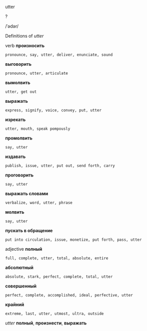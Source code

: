 utter

?

/ˈədər/

Definitions of _utter_

verb
**произносить**

    pronounce, say, utter, deliver, enunciate, sound
**выговорить**

    pronounce, utter, articulate
**вымолвить**

    utter, get out
**выражать**

    express, signify, voice, convey, put, utter
**изрекать**

    utter, mouth, speak pompously
**промолвить**

    say, utter
**издавать**

    publish, issue, utter, put out, send forth, carry
**проговорить**

    say, utter
**выражать словами**

    verbalize, word, utter, phrase
**молвить**

    say, utter
**пускать в обращение**

    put into circulation, issue, monetize, put forth, pass, utter

adjective
**полный**

    full, complete, utter, total, absolute, entire
**абсолютный**

    absolute, stark, perfect, complete, total, utter
**совершенный**

    perfect, complete, accomplished, ideal, perfective, utter
**крайний**

    extreme, last, utter, utmost, ultra, outside

_utter_
**полный**, **произнести**, **выражать**